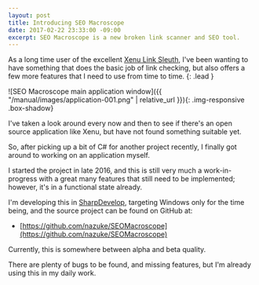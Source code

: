 ```yaml
---
layout: post
title: Introducing SEO Macroscope
date: 2017-02-22 23:33:00 -09:00
excerpt: SEO Macroscope is a new broken link scanner and SEO tool.
---
```


As a long time user of the excellent [Xenu Link Sleuth](http://home.snafu.de/tilman/xenulink.html), I've been wanting to have something that does the basic job of link checking, but also offers a few more features that I need to use from time to time.
{: .lead }

![SEO Macroscope main application window]({{ "/manual/images/application-001.png" | relative_url }}){: .img-responsive .box-shadow}

I've taken a look around every now and then to see if there's an open source application like Xenu, but have not found something suitable yet.

So, after picking up a bit of C# for another project recently, I finally got around to working on an application myself.

I started the project in late 2016, and this is still very much a work-in-progress with a great many features that still need to be implemented; however, it's in a functional state already.

I'm developing this in [SharpDevelop](http://www.icsharpcode.net/opensource/sd/Default.aspx), targeting Windows only for the time being, and the source project can be found on GitHub at:

* [https://github.com/nazuke/SEOMacroscope](https://github.com/nazuke/SEOMacroscope)

Currently, this is somewhere between alpha and beta quality.

There are plenty of bugs to be found, and missing features, but I'm already using this in my daily work.

